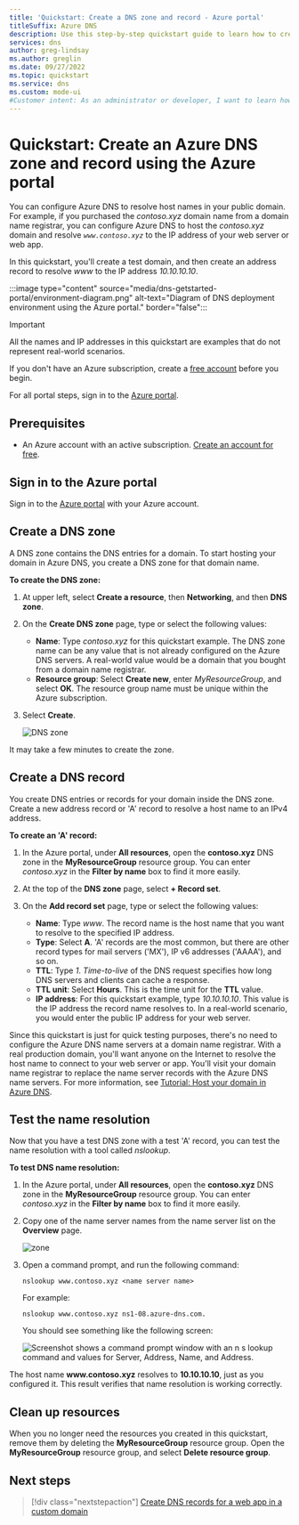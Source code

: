 ```yaml
---
title: 'Quickstart: Create a DNS zone and record - Azure portal'
titleSuffix: Azure DNS
description: Use this step-by-step quickstart guide to learn how to create an Azure DNS zone and record using the Azure portal.
services: dns
author: greg-lindsay
ms.author: greglin
ms.date: 09/27/2022
ms.topic: quickstart
ms.service: dns
ms.custom: mode-ui
#Customer intent: As an administrator or developer, I want to learn how to configure Azure DNS using the Azure portal so I can use Azure DNS for my name resolution.
---
```


# Quickstart: Create an Azure DNS zone and record using the Azure portal

You can configure Azure DNS to resolve host names in your public domain. For example, if you purchased the *contoso.xyz* domain name from a domain name registrar, you can configure Azure DNS to host the *contoso.xyz* domain and resolve *`www.contoso.xyz`* to the IP address of your web server or web app.

In this quickstart, you'll create a test domain, and then create an address record to resolve *www* to the IP address *10.10.10.10*.

:::image type="content" source="media/dns-getstarted-portal/environment-diagram.png" alt-text="Diagram of DNS deployment environment using the Azure portal." border="false":::

>[!IMPORTANT]
>All the names and IP addresses in this quickstart are examples that do not represent real-world scenarios.

<!---
You can also perform these steps using [Azure PowerShell](dns-getstarted-powershell.md) or the cross-platform [Azure CLI](dns-getstarted-cli.md).
--->

If you don't have an Azure subscription, create a [free account](https://azure.microsoft.com/free/?WT.mc_id=A261C142F) before you begin.

For all portal steps, sign in to the [Azure portal](https://portal.azure.com).

## Prerequisites

- An Azure account with an active subscription. [Create an account for free](https://azure.microsoft.com/free/?WT.mc_id=A261C142F).

## Sign in to the Azure portal

Sign in to the [Azure portal](https://portal.azure.com) with your Azure account.

## Create a DNS zone

A DNS zone contains the DNS entries for a domain. To start hosting your domain in Azure DNS, you create a DNS zone for that domain name. 

**To create the DNS zone:**

1. At upper left, select **Create a resource**, then **Networking**, and then **DNS zone**.

1. On the **Create DNS zone** page, type or select the following values:

   - **Name**: Type *contoso.xyz* for this quickstart example. The DNS zone name can be any value that is not already configured on the Azure DNS servers. A real-world value would be a domain that you bought from a domain name registrar.
   - **Resource group**: Select **Create new**, enter *MyResourceGroup*, and select **OK**. The resource group name must be unique within the Azure subscription. 

1. Select **Create**.

   ![DNS zone](./media/dns-getstarted-portal/openzone650.png)

It may take a few minutes to create the zone.

## Create a DNS record

You create DNS entries or records for your domain inside the DNS zone. Create a new address record or 'A' record to resolve a host name to an IPv4 address.

**To create an 'A' record:**

1. In the Azure portal, under **All resources**, open the **contoso.xyz** DNS zone in the **MyResourceGroup** resource group. You can enter *contoso.xyz* in the **Filter by name** box to find it more easily.

1. At the top of the **DNS zone** page, select **+ Record set**.

1. On the **Add record set** page, type or select the following values:

   - **Name**: Type *www*. The record name is the host name that you want to resolve to the specified IP address.
   - **Type**: Select **A**. 'A' records are the most common, but there are other record types for mail servers ('MX'), IP v6 addresses ('AAAA'), and so on. 
   - **TTL**: Type *1*. *Time-to-live* of the DNS request specifies how long DNS servers and clients can cache a response.
   - **TTL unit**: Select **Hours**. This is the time unit for the **TTL** value. 
   - **IP address**: For this quickstart example, type *10.10.10.10*. This value is the IP address the record name resolves to. In a real-world scenario, you would enter the public IP address for your web server.

Since this quickstart is just for quick testing purposes, there's no need to configure the Azure DNS name servers at a domain name registrar. With a real production domain, you'll want anyone on the Internet to resolve the host name to connect to your web server or app. You'll visit your domain name registrar to replace the name server records with the Azure DNS name servers. For more information, see [Tutorial: Host your domain in Azure DNS](dns-delegate-domain-azure-dns.md#delegate-the-domain).

## Test the name resolution

Now that you have a test DNS zone with a test 'A' record, you can test the name resolution with a tool called *nslookup*. 

**To test DNS name resolution:**

1. In the Azure portal, under **All resources**, open the **contoso.xyz** DNS zone in the **MyResourceGroup** resource group. You can enter *contoso.xyz* in the **Filter by name** box to find it more easily.

1. Copy one of the name server names from the name server list on the **Overview** page. 

   ![zone](./media/dns-getstarted-portal/viewzonens500.png)

1. Open a command prompt, and run the following command:

   ```
   nslookup www.contoso.xyz <name server name>
   ```

   For example:

   ```
   nslookup www.contoso.xyz ns1-08.azure-dns.com.
   ```

   You should see something like the following screen:

   ![Screenshot shows a command prompt window with an n s lookup command and values for Server, Address, Name, and Address.](media/dns-getstarted-portal/nslookup.PNG)

The host name **www\.contoso.xyz** resolves to **10.10.10.10**, just as you configured it. This result verifies that name resolution is working correctly. 

## Clean up resources

When you no longer need the resources you created in this quickstart, remove them by deleting the **MyResourceGroup** resource group. Open the **MyResourceGroup** resource group, and select **Delete resource group**.

## Next steps

> [!div class="nextstepaction"]
> [Create DNS records for a web app in a custom domain](./dns-web-sites-custom-domain.md)
